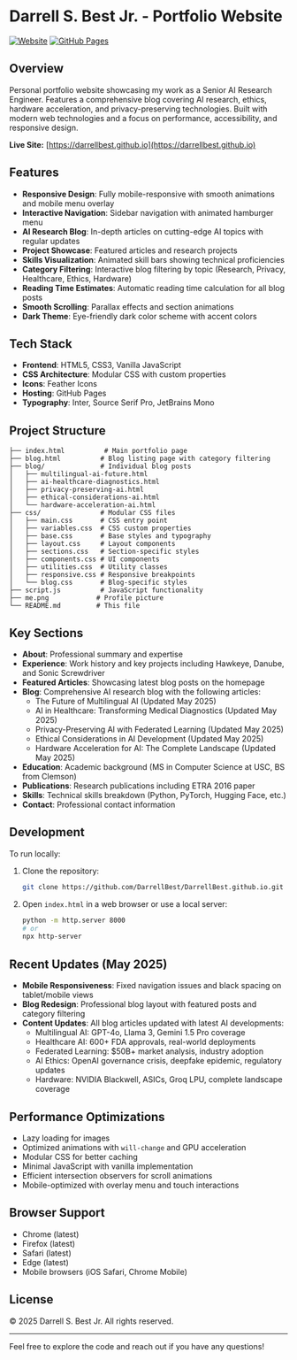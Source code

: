 # Darrell S. Best Jr. - Portfolio Website

[![Website](https://img.shields.io/website?url=https%3A%2F%2Fdarrellbest.github.io)](https://darrellbest.github.io)
[![GitHub Pages](https://img.shields.io/badge/Hosted%20on-GitHub%20Pages-blue)](https://pages.github.com/)

## Overview

Personal portfolio website showcasing my work as a Senior AI Research Engineer. Features a comprehensive blog covering AI research, ethics, hardware acceleration, and privacy-preserving technologies. Built with modern web technologies and a focus on performance, accessibility, and responsive design.

**Live Site:** [https://darrellbest.github.io](https://darrellbest.github.io)

## Features

- **Responsive Design**: Fully mobile-responsive with smooth animations and mobile menu overlay
- **Interactive Navigation**: Sidebar navigation with animated hamburger menu
- **AI Research Blog**: In-depth articles on cutting-edge AI topics with regular updates
- **Project Showcase**: Featured articles and research projects
- **Skills Visualization**: Animated skill bars showing technical proficiencies
- **Category Filtering**: Interactive blog filtering by topic (Research, Privacy, Healthcare, Ethics, Hardware)
- **Reading Time Estimates**: Automatic reading time calculation for all blog posts
- **Smooth Scrolling**: Parallax effects and section animations
- **Dark Theme**: Eye-friendly dark color scheme with accent colors

## Tech Stack

- **Frontend**: HTML5, CSS3, Vanilla JavaScript
- **CSS Architecture**: Modular CSS with custom properties
- **Icons**: Feather Icons
- **Hosting**: GitHub Pages
- **Typography**: Inter, Source Serif Pro, JetBrains Mono

## Project Structure

```
├── index.html          # Main portfolio page
├── blog.html          # Blog listing page with category filtering
├── blog/              # Individual blog posts
│   ├── multilingual-ai-future.html
│   ├── ai-healthcare-diagnostics.html
│   ├── privacy-preserving-ai.html
│   ├── ethical-considerations-ai.html
│   └── hardware-acceleration-ai.html
├── css/               # Modular CSS files
│   ├── main.css       # CSS entry point
│   ├── variables.css  # CSS custom properties
│   ├── base.css       # Base styles and typography
│   ├── layout.css     # Layout components
│   ├── sections.css   # Section-specific styles
│   ├── components.css # UI components
│   ├── utilities.css  # Utility classes
│   ├── responsive.css # Responsive breakpoints
│   └── blog.css       # Blog-specific styles
├── script.js          # JavaScript functionality
├── me.png            # Profile picture
└── README.md         # This file
```

## Key Sections

- **About**: Professional summary and expertise
- **Experience**: Work history and key projects including Hawkeye, Danube, and Sonic Screwdriver
- **Featured Articles**: Showcasing latest blog posts on the homepage
- **Blog**: Comprehensive AI research blog with the following articles:
  - The Future of Multilingual AI (Updated May 2025)
  - AI in Healthcare: Transforming Medical Diagnostics (Updated May 2025)
  - Privacy-Preserving AI with Federated Learning (Updated May 2025)
  - Ethical Considerations in AI Development (Updated May 2025)
  - Hardware Acceleration for AI: The Complete Landscape (Updated May 2025)
- **Education**: Academic background (MS in Computer Science at USC, BS from Clemson)
- **Publications**: Research publications including ETRA 2016 paper
- **Skills**: Technical skills breakdown (Python, PyTorch, Hugging Face, etc.)
- **Contact**: Professional contact information

## Development

To run locally:

1. Clone the repository:
   ```bash
   git clone https://github.com/DarrellBest/DarrellBest.github.io.git
   ```

2. Open `index.html` in a web browser or use a local server:
   ```bash
   python -m http.server 8000
   # or
   npx http-server
   ```

## Recent Updates (May 2025)

- **Mobile Responsiveness**: Fixed navigation issues and black spacing on tablet/mobile views
- **Blog Redesign**: Professional blog layout with featured posts and category filtering
- **Content Updates**: All blog articles updated with latest AI developments:
  - Multilingual AI: GPT-4o, Llama 3, Gemini 1.5 Pro coverage
  - Healthcare AI: 600+ FDA approvals, real-world deployments
  - Federated Learning: $50B+ market analysis, industry adoption
  - AI Ethics: OpenAI governance crisis, deepfake epidemic, regulatory updates
  - Hardware: NVIDIA Blackwell, ASICs, Groq LPU, complete landscape coverage

## Performance Optimizations

- Lazy loading for images
- Optimized animations with `will-change` and GPU acceleration
- Modular CSS for better caching
- Minimal JavaScript with vanilla implementation
- Efficient intersection observers for scroll animations
- Mobile-optimized with overlay menu and touch interactions

## Browser Support

- Chrome (latest)
- Firefox (latest)
- Safari (latest)
- Edge (latest)
- Mobile browsers (iOS Safari, Chrome Mobile)

## License

© 2025 Darrell S. Best Jr. All rights reserved.

---

Feel free to explore the code and reach out if you have any questions!
